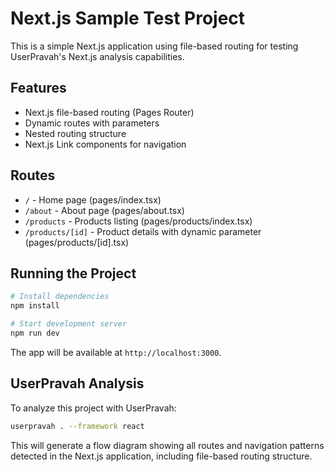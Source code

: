 # Next.js Sample Test Project

This is a simple Next.js application using file-based routing for testing UserPravah's Next.js analysis capabilities.

## Features

- Next.js file-based routing (Pages Router)
- Dynamic routes with parameters
- Nested routing structure
- Next.js Link components for navigation

## Routes

- `/` - Home page (pages/index.tsx)
- `/about` - About page (pages/about.tsx)
- `/products` - Products listing (pages/products/index.tsx)
- `/products/[id]` - Product details with dynamic parameter (pages/products/[id].tsx)

## Running the Project

```bash
# Install dependencies
npm install

# Start development server
npm run dev
```

The app will be available at `http://localhost:3000`.

## UserPravah Analysis

To analyze this project with UserPravah:

```bash
userpravah . --framework react
```

This will generate a flow diagram showing all routes and navigation patterns detected in the Next.js application, including file-based routing structure. 